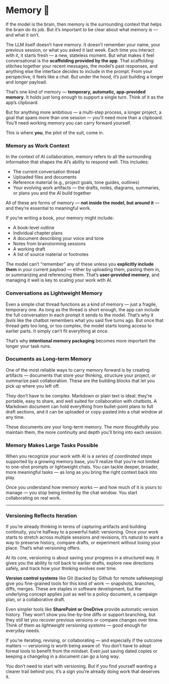 # Memory 💽

If the model is the brain, then memory is the surrounding context that helps the brain do its job. But it’s important to be clear about what memory *is* — and what it isn’t.

The LLM itself doesn’t have memory. It doesn’t remember your name, your previous session, or what you asked it last week. Each time you interact with it, it starts fresh — a new, stateless moment. But what makes it feel conversational is the **scaffolding provided by the app**. That scaffolding stitches together your recent messages, the model’s past responses, and anything else the interface decides to include in the prompt. From your perspective, it feels like a chat. But under the hood, it’s just building a longer and longer payload.

That’s one kind of memory — **temporary, automatic, app-provided memory**. It holds just long enough to support a single turn. Think of it as the app’s clipboard.

But for anything more ambitious — a multi-step process, a longer project, a goal that spans more than one session — you’ll need more than a clipboard. You’ll need working memory you can carry forward yourself.

This is where **you**, the pilot of the suit, come in.

### Memory as Work Context

In the context of AI collaboration, memory refers to all the surrounding information that shapes the AI’s ability to respond well. This includes:

* The current conversation thread
* Uploaded files and documents
* Reference material (e.g., project goals, tone guides, outlines)
* Your evolving work artifacts — the drafts, notes, diagrams, summaries, or plans you and the AI build together

All of these are forms of memory — **not inside the model, but around it** — and they’re essential to meaningful work.

If you’re writing a book, your memory might include:

* A book-level outline
* Individual chapter plans
* A document describing your voice and tone
* Notes from brainstorming sessions
* A working draft
* A list of source material or footnotes

The model can’t “remember” any of these unless you **explicitly include them** in your current payload — either by uploading them, pasting them in, or summarizing and referencing them. That’s **user-provided memory**, and managing it well is key to scaling your work with AI.

### Conversations as Lightweight Memory

Even a simple chat thread functions as a kind of memory — just a fragile, temporary one. As long as the thread is short enough, the app can include the full conversation in each prompt it sends to the model. That’s why it *feels* like the chatbot remembers what you said five turns ago. But once that thread gets too long, or too complex, the model starts losing access to earlier parts. It simply can’t fit everything at once.

That’s why **intentional memory packaging** becomes more important the longer your task runs.

### Documents as Long-term Memory

One of the most reliable ways to carry memory forward is by creating artifacts — documents that store your thinking, structure your project, or summarize past collaboration. These are the building blocks that let you pick up where you left off.

They don’t have to be complex. Markdown or plain text is ideal: they’re portable, easy to share, and well suited for collaboration with chatbots. A Markdown document can hold everything from bullet-point plans to full draft sections, and it can be uploaded or copy-pasted into a chat window at any time.

These documents *are* your long-term memory. The more thoughtfully you maintain them, the more continuity and depth you’ll bring into each session.

### Memory Makes Large Tasks Possible

When you recognize your work with AI is a *series of coordinated steps* supported by a growing memory base, you’ll realize that you’re not limited to one-shot prompts or lightweight chats. You can tackle deeper, broader, more meaningful tasks — as long as you bring the right context back into play.

Once you understand how memory works — and how much of it is yours to manage — you stop being limited by the chat window. You start collaborating on real work.

---

### Versioning Reflects Iteration

If you’re already thinking in terms of capturing artifacts and building continuity, you’re halfway to a powerful habit: versioning. Once your work starts to stretch across multiple sessions and revisions, it’s natural to want a way to preserve history, compare drafts, or experiment without losing your place. That’s what versioning offers.

At its core, versioning is about saving your progress in a structured way. It gives you the ability to roll back to earlier drafts, explore new directions safely, and track how your thinking evolves over time.

**Version control systems** like Git (backed by Github for remote safekeeping) give you fine-grained tools for this kind of work — snapshots, branches, diffs, merges. These are staples in software development, but the underlying concept applies just as well to a policy document, a campaign plan, or a collaborative draft.

Even simpler tools like **SharePoint or OneDrive** provide automatic version history. They won’t show you line-by-line diffs or support branching, but they still let you recover previous versions or compare changes over time. Think of them as *lightweight versioning systems* — good enough for everyday needs.

If you’re iterating, revising, or collaborating — and especially if the outcome matters — versioning is worth being aware of. You don’t have to adopt formal tools to benefit from the mindset. Even just saving dated copies or keeping a changelog in a document can go a long way.

You don’t need to start with versioning. But if you find yourself wanting a clearer trail behind you, it’s a sign you’re already doing work that deserves it.
